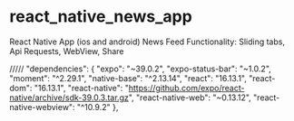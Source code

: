 # react_native_news_app
React Native App (ios and android) News Feed
Functionality: Sliding tabs, Api Requests, WebView, Share 

/////
  "dependencies": {
    "expo": "~39.0.2",
    "expo-status-bar": "~1.0.2",
    "moment": "^2.29.1",
    "native-base": "^2.13.14",
    "react": "16.13.1",
    "react-dom": "16.13.1",
    "react-native": "https://github.com/expo/react-native/archive/sdk-39.0.3.tar.gz",
    "react-native-web": "~0.13.12",
    "react-native-webview": "^10.9.2"
  },
